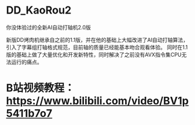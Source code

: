 # DD_KaoRou2
你没体验过的全新AI自动打轴机2.0版

新版DD烤肉机继承自之前的1.1版，并在他的基础上大幅改进了AI自动打轴算法，引入了字幕组打轴格式规范，目前轴的质量已经能基本吻合观看体验。
同时在1.1版的基础上做了大量优化和开发新特性，同时解决了之前没有AVX指令集CPU无法运行的痛点。

# B站视频教程：https://www.bilibili.com/video/BV1p5411b7o7
